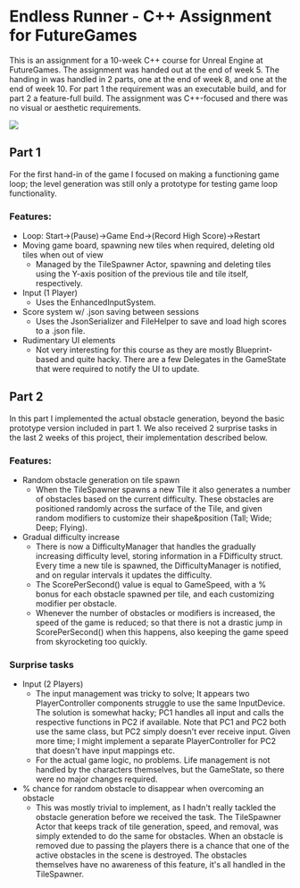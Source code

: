 # Endless Runner - C++ Assignment for FutureGames
This is an assignment for a 10-week C++ course for Unreal Engine at FutureGames. The assignment was handed out at the end of week 5. The handing in was handled in 2 parts, one at the end of week 8, and one at the end of week 10. For part 1 the requirement was an executable build, and for part 2 a feature-full build. The assignment was C++-focused and there was no visual or aesthetic requirements.

![](https://github.com/AntonHedlundFG/EndlessRunner/blob/main/Gifs/GameplayGIF.gif)

## Part 1
For the first hand-in of the game I focused on making a functioning game loop; the level generation was still only a prototype for testing game loop functionality.

### Features:
- Loop: Start->(Pause)->Game End->(Record High Score)->Restart
- Moving game board, spawning new tiles when required, deleting old tiles when out of view
  - Managed by the TileSpawner Actor, spawning and deleting tiles using the Y-axis position of the previous tile and tile itself, respectively.
- Input (1 Player)
  - Uses the EnhancedInputSystem.
- Score system w/ .json saving between sessions
  - Uses the JsonSerializer and FileHelper to save and load high scores to a .json file. 
- Rudimentary UI elements
  - Not very interesting for this course as they are mostly Blueprint-based and quite hacky. There are a few Delegates in the GameState that were required to notify the UI to update.

## Part 2
In this part I implemented the actual obstacle generation, beyond the basic prototype version included in part 1. We also received 2 surprise tasks in the last 2 weeks of this project, their implementation described below.

### Features:
- Random obstacle generation on tile spawn
  - When the TileSpawner spawns a new Tile it also generates a number of obstacles based on the current difficulty. These obstacles are positioned randomly across the surface of the Tile, and given random modifiers to customize their shape&position (Tall; Wide; Deep; Flying). 
- Gradual difficulty increase
  - There is now a DifficultyManager that handles the gradually increasing difficulty level, storing information in a FDifficulty struct. Every time a new tile is spawned, the DifficultyManager is notified, and on regular intervals it updates the difficulty. 
  - The ScorePerSecond() value is equal to GameSpeed, with a % bonus for each obstacle spawned per tile, and each customizing modifier per obstacle.
  - Whenever the number of obstacles or modifiers is increased, the speed of the game is reduced; so that there is not a drastic jump in ScorePerSecond() when this happens, also keeping the game speed from skyrocketing too quickly.

### Surprise tasks
- Input (2 Players)
  - The input management was tricky to solve; It appears two PlayerController components struggle to use the same InputDevice. The solution is somewhat hacky; PC1 handles all input and calls the respective functions in PC2 if available. Note that PC1 and PC2 both use the same class, but PC2 simply doesn't ever receive input. Given more time; I might implement a separate PlayerController for PC2 that doesn't have input mappings etc. 
  - For the actual game logic, no problems. Life management is not handled by the characters themselves, but the GameState, so there were no major changes required.
- % chance for random obstacle to disappear when overcoming an obstacle
  - This was mostly trivial to implement, as I hadn't really tackled the obstacle generation before we received the task. The TileSpawner Actor that keeps track of tile generation, speed, and removal, was simply extended to do the same for obstacles. When an obstacle is removed due to passing the players there is a chance that one of the active obstacles in the scene is destroyed. The obstacles themselves have no awareness of this feature, it's all handled in the TileSpawner.
